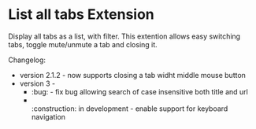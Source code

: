 # List all tabs Extension
Display all tabs as a list, with filter.
This extention allows easy switching tabs, toggle mute/unmute a tab and closing it.

Changelog:
* version 2.1.2 - now supports closing a tab widht middle mouse button
* version 3 - 
    <ul>
        <li style="list-style: square">
            :bug: - fix bug allowing search of case insensitive both title and url  
        </li>
        <li style="list-style: square"></li>
            :construction: in development - enable support for keyboard navigation
        </li>
    </ul>